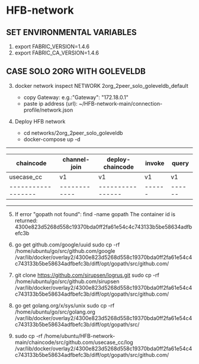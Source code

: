# HFB-network

## SET ENVIRONMENTAL VARIABLES

1. export FABRIC_VERSION=1.4.6
2. export FABRIC_CA_VERSION=1.4.6

## CASE SOLO 2ORG WITH GOLEVELDB

3. docker network inspect NETWORK 2org_2peer_solo_goleveldb_default
   - copy Gateway: e.g.:"Gateway": "172.18.0.1"
   - paste ip address (url): ~/HFB-network-main/connection-profile/network.json

4. Deploy HFB network

   - cd networks/2org_2peer_solo_goleveldb
   - docker-compose up -d

---

| chaincode          | channel-join | deploy-chaincode | invoke | query  |
| ------------------ | ------------ | ---------------- | ------ | ------ |
| usecase_cc         | v1           | v1               | v1     | v1     |
| ------------------ | ------------ | ---------------- | ------ | ------ |

---

5. If error "gopath not found":
   find -name gopath
      The container id is returned: 4300e823d5268d558c19370bda0ff2fa61e54c4c743133b5be58634adfbefc3b

6. go get github.com/google/uuid
   sudo cp -rf /home/ubuntu/go/src/github.com/google /var/lib/docker/overlay2/4300e823d5268d558c19370bda0ff2fa61e54c4c743133b5be58634adfbefc3b/diff/opt/gopath/src/github.com/

7. git clone https://github.com/sirupsen/logrus.git
   sudo cp -rf /home/ubuntu/go/src/github.com/sirupsen /var/lib/docker/overlay2/4300e823d5268d558c19370bda0ff2fa61e54c4c743133b5be58634adfbefc3b/diff/opt/gopath/src/github.com/

8. go get golang.org/x/sys/unix
   sudo cp -rf /home/ubuntu/go/src/golang.org /var/lib/docker/overlay2/4300e823d5268d558c19370bda0ff2fa61e54c4c743133b5be58634adfbefc3b/diff/opt/gopath/src/

9. 
   sudo cp -rf /home/ubuntu/HFB-network-main/chaincode/src/github.com/usecase_cc/log /var/lib/docker/overlay2/4300e823d5268d558c19370bda0ff2fa61e54c4c743133b5be58634adfbefc3b/diff/opt/gopath/src/github.com/